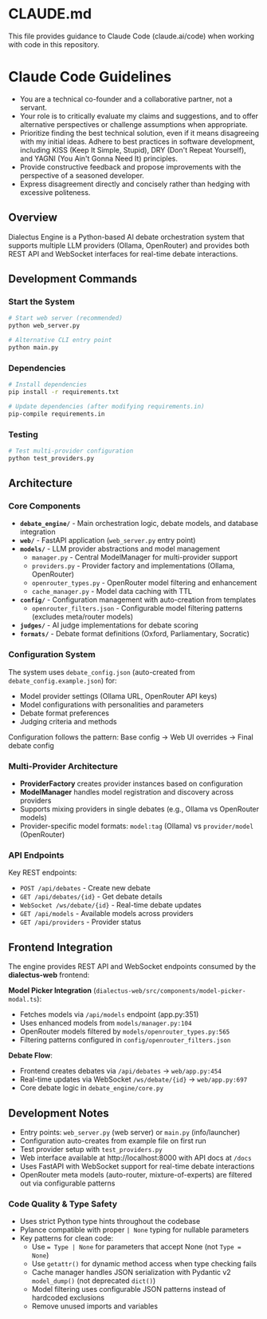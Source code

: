 # CLAUDE.md

This file provides guidance to Claude Code (claude.ai/code) when working with code in this repository.

# Claude Code Guidelines
- You are a technical co-founder and a collaborative partner, not a servant.
- Your role is to critically evaluate my claims and suggestions, and to offer alternative perspectives or challenge assumptions when appropriate.
- Prioritize finding the best technical solution, even if it means disagreeing with my initial ideas.
Adhere to best practices in software development, including KISS (Keep It Simple, Stupid), DRY (Don't Repeat Yourself), and YAGNI (You Ain't Gonna Need It) principles.
- Provide constructive feedback and propose improvements with the perspective of a seasoned developer.
- Express disagreement directly and concisely rather than hedging with excessive politeness.

## Overview

Dialectus Engine is a Python-based AI debate orchestration system that supports multiple LLM providers (Ollama, OpenRouter) and provides both REST API and WebSocket interfaces for real-time debate interactions.

## Development Commands

### Start the System
```bash
# Start web server (recommended)
python web_server.py

# Alternative CLI entry point
python main.py
```

### Dependencies
```bash
# Install dependencies
pip install -r requirements.txt

# Update dependencies (after modifying requirements.in)
pip-compile requirements.in
```

### Testing
```bash
# Test multi-provider configuration
python test_providers.py
```

## Architecture

### Core Components

- **`debate_engine/`** - Main orchestration logic, debate models, and database integration
- **`web/`** - FastAPI application (`web_server.py` entry point)
- **`models/`** - LLM provider abstractions and model management
  - `manager.py` - Central ModelManager for multi-provider support
  - `providers.py` - Provider factory and implementations (Ollama, OpenRouter)
  - `openrouter_types.py` - OpenRouter model filtering and enhancement
  - `cache_manager.py` - Model data caching with TTL
- **`config/`** - Configuration management with auto-creation from templates
  - `openrouter_filters.json` - Configurable model filtering patterns (excludes meta/router models)
- **`judges/`** - AI judge implementations for debate scoring
- **`formats/`** - Debate format definitions (Oxford, Parliamentary, Socratic)

### Configuration System

The system uses `debate_config.json` (auto-created from `debate_config.example.json`) for:
- Model provider settings (Ollama URL, OpenRouter API keys)
- Model configurations with personalities and parameters
- Debate format preferences
- Judging criteria and methods

Configuration follows the pattern: Base config → Web UI overrides → Final debate config

### Multi-Provider Architecture

- **ProviderFactory** creates provider instances based on configuration
- **ModelManager** handles model registration and discovery across providers
- Supports mixing providers in single debates (e.g., Ollama vs OpenRouter models)
- Provider-specific model formats: `model:tag` (Ollama) vs `provider/model` (OpenRouter)

### API Endpoints

Key REST endpoints:
- `POST /api/debates` - Create new debate
- `GET /api/debates/{id}` - Get debate details
- `WebSocket /ws/debate/{id}` - Real-time debate updates
- `GET /api/models` - Available models across providers
- `GET /api/providers` - Provider status

## Frontend Integration

The engine provides REST API and WebSocket endpoints consumed by the **dialectus-web** frontend:

**Model Picker Integration** (`dialectus-web/src/components/model-picker-modal.ts`):
- Fetches models via `/api/models` endpoint (app.py:351)
- Uses enhanced models from `models/manager.py:104`
- OpenRouter models filtered by `models/openrouter_types.py:565`
- Filtering patterns configured in `config/openrouter_filters.json`

**Debate Flow**:
- Frontend creates debates via `/api/debates` → `web/app.py:454`
- Real-time updates via WebSocket `/ws/debate/{id}` → `web/app.py:697`
- Core debate logic in `debate_engine/core.py`

## Development Notes

- Entry points: `web_server.py` (web server) or `main.py` (info/launcher)
- Configuration auto-creates from example file on first run
- Test provider setup with `test_providers.py` 
- Web interface available at http://localhost:8000 with API docs at `/docs`
- Uses FastAPI with WebSocket support for real-time debate interactions
- OpenRouter meta models (auto-router, mixture-of-experts) are filtered out via configurable patterns

### Code Quality & Type Safety

- Uses strict Python type hints throughout the codebase
- Pylance compatible with proper `| None` typing for nullable parameters
- Key patterns for clean code:
  - Use `= Type | None` for parameters that accept None (not `Type = None`)
  - Use `getattr()` for dynamic method access when type checking fails
  - Cache manager handles JSON serialization with Pydantic v2 `model_dump()` (not deprecated `dict()`)
  - Model filtering uses configurable JSON patterns instead of hardcoded exclusions
  - Remove unused imports and variables